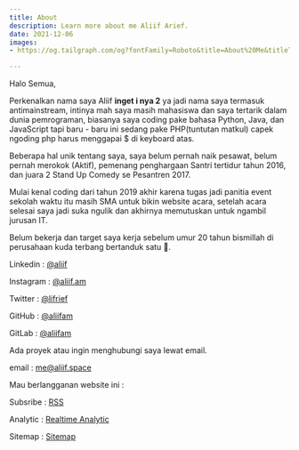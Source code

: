 ```yaml
---
title: About
description: Learn more about me Aliif Arief.
date: 2021-12-06
images:
- https://og.tailgraph.com/og?fontFamily=Roboto&title=About%20Me&titleTailwind=text-gray-800%20font-bold%20text-6xl&titleFontFamily=Inter&text=Learn%20more%20about%20me%20Aliif%20Arief%20&textTailwind=text-gray-700%20text-2xl%20mt-4&logoTailwind=h-8&bgTailwind=bg-white&footer=aliif.space&footerTailwind=text-teal-600&t=1654070936915&refresh=1

---
```

Halo Semua,

Perkenalkan nama saya Aliif **inget i nya 2** ya jadi nama saya termasuk antimainstream, intinya mah saya masih mahasiswa dan saya tertarik dalam dunia pemrograman, biasanya saya coding pake bahasa Python, Java, dan JavaScript tapi baru - baru ini sedang pake PHP(tuntutan matkul) capek ngoding php harus menggapai $ di keyboard atas.

Beberapa hal unik tentang saya, saya belum pernah naik pesawat, belum pernah merokok (Aktif), pemenang penghargaan Santri tertidur tahun 2016, dan juara 2 Stand Up Comedy se Pesantren 2017.

Mulai kenal coding dari tahun 2019 akhir karena tugas jadi panitia event sekolah waktu itu masih SMA untuk bikin website acara, setelah acara selesai saya jadi suka ngulik dan akhirnya memutuskan untuk ngambil jurusan IT.

Belum bekerja dan target saya kerja sebelum umur 20 tahun bismillah di perusahaan kuda terbang bertanduk satu 🤣.

Linkedin : [@aliif](https://www.linkedin.com/in/aliif/)

Instagram : [@aliif.am](https://www.instagram.com/aliif.am/)

Twitter : [@lifrief](https://twitter.com/lifrief)

GitHub : [@aliifam](https://github.com/aliifam)

GitLab : [@aliifam](https://gitlab.com/aliifam)

Ada proyek atau ingin menghubungi saya lewat email.

email : [me@aliif.space](mailto:me@aliif.space)

Mau berlangganan website ini :

<p>Subsribe :
<a href="https://aliif.space/rss.xml"
class="cursor-newtab"
target="_blank"
>RSS</a>
</p>

<p>Analytic :
<a href="https://umami.aliif.space/share/C5b0DgXU/aliif.space"
class="cursor-newtab"
target="_blank"
>Realtime Analytic</a>
</p>

<p>Sitemap :
<a href="https://aliif.space/sitemap.xml"
class="cursor-newtab"
target="_blank"
>Sitemap</a>
</p>